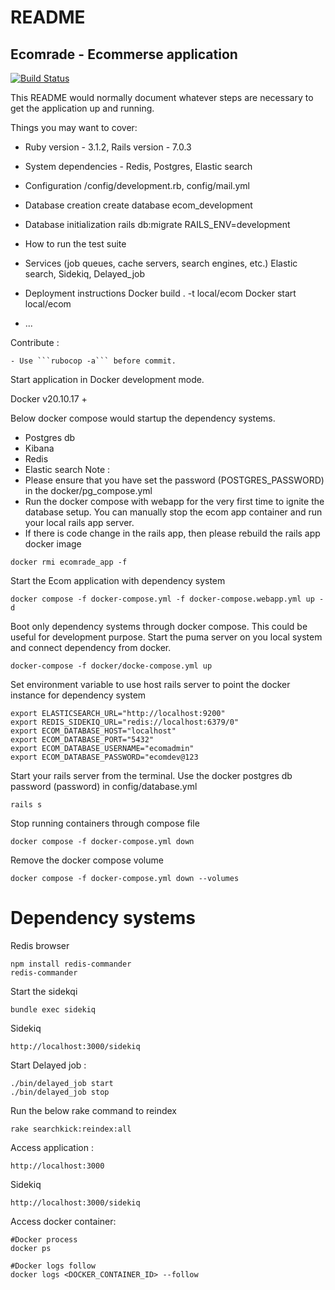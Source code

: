 # README
## Ecomrade - Ecommerse application

[![Build Status](https://app.travis-ci.com/ranraj/ecomrade.svg?branch=main)](https://app.travis-ci.com/github/ranraj/ecomrade)

This README would normally document whatever steps are necessary to get the
application up and running.

Things you may want to cover:

* Ruby version - 3.1.2, Rails version - 7.0.3
    
* System dependencies - Redis, Postgres, Elastic search

* Configuration
    /config/development.rb, config/mail.yml
* Database creation
    create database ecom_development
* Database initialization
    rails db:migrate RAILS_ENV=development
* How to run the test suite

* Services (job queues, cache servers, search engines, etc.)
    Elastic search, Sidekiq, Delayed_job
* Deployment instructions
    Docker build . -t local/ecom
    Docker start local/ecom
* ...

Contribute :

    - Use ```rubocop -a``` before commit.

Start application in Docker development mode. 

Docker v20.10.17 +

Below docker compose would startup the dependency systems.
- Postgres db
- Kibana
- Redis
- Elastic search
Note : 
- Please ensure that you have set the password (POSTGRES_PASSWORD) in the docker/pg_compose.yml
- Run the docker compose with webapp for the very first time to ignite the database setup. You can manually stop the ecom app container and run your local rails app server.
- If there is code change in the rails app, then please rebuild the rails app docker image
```
docker rmi ecomrade_app -f
```

Start the Ecom application with dependency system
```
docker compose -f docker-compose.yml -f docker-compose.webapp.yml up -d
```
Boot only dependency systems through docker compose. This could be useful for development purpose. Start the puma server on you local system and connect dependency from docker.
```
docker-compose -f docker/docke-compose.yml up
```
Set environment variable to use host rails server to point the docker instance for dependency system
```
export ELASTICSEARCH_URL="http://localhost:9200"
export REDIS_SIDEKIQ_URL="redis://localhost:6379/0"
export ECOM_DATABASE_HOST="localhost"
export ECOM_DATABASE_PORT="5432"
export ECOM_DATABASE_USERNAME="ecomadmin"
export ECOM_DATABASE_PASSWORD="ecomdev@123
```
Start your rails server from the terminal. Use the docker postgres db password (password) in config/database.yml
```
rails s
```

Stop running containers through compose file
```
docker compose -f docker-compose.yml down
```
Remove the docker compose volume
```
docker compose -f docker-compose.yml down --volumes
```

# Dependency systems

Redis browser
```
npm install redis-commander
redis-commander
```

Start the sidekqi
```
bundle exec sidekiq
```
Sidekiq
```
http://localhost:3000/sidekiq
```
Start Delayed job :
```
./bin/delayed_job start
./bin/delayed_job stop
```

Run the below rake command to reindex
```
rake searchkick:reindex:all
```

Access application :

```
http://localhost:3000
```
Sidekiq
```
http://localhost:3000/sidekiq
```

Access docker container:


```
#Docker process
docker ps 
```

```
#Docker logs follow
docker logs <DOCKER_CONTAINER_ID> --follow
```
